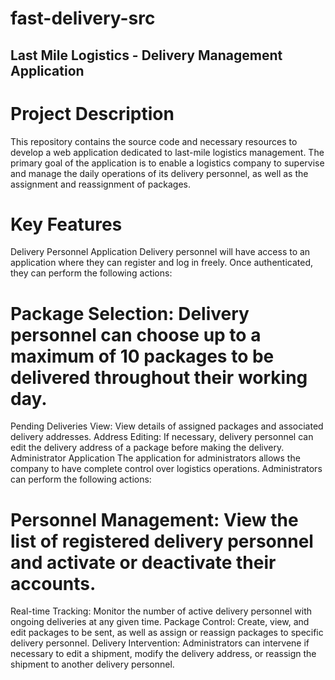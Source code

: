 # fast-delivery-src

## Last Mile Logistics - Delivery Management Application

# Project Description
This repository contains the source code and necessary resources to develop a web application dedicated to last-mile logistics management. The primary goal of the application is to enable a logistics company to supervise and manage the daily operations of its delivery personnel, as well as the assignment and reassignment of packages.

# Key Features
Delivery Personnel Application
Delivery personnel will have access to an application where they can register and log in freely. Once authenticated, they can perform the following actions:

# Package Selection: Delivery personnel can choose up to a maximum of 10 packages to be delivered throughout their working day.
Pending Deliveries View: View details of assigned packages and associated delivery addresses.
Address Editing: If necessary, delivery personnel can edit the delivery address of a package before making the delivery.
Administrator Application
The application for administrators allows the company to have complete control over logistics operations. Administrators can perform the following actions:

# Personnel Management: View the list of registered delivery personnel and activate or deactivate their accounts.
Real-time Tracking: Monitor the number of active delivery personnel with ongoing deliveries at any given time.
Package Control: Create, view, and edit packages to be sent, as well as assign or reassign packages to specific delivery personnel.
Delivery Intervention: Administrators can intervene if necessary to edit a shipment, modify the delivery address, or reassign the shipment to another delivery personnel.